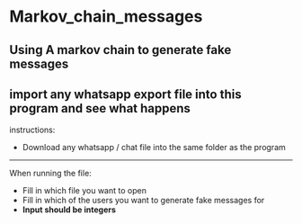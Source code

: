 Markov_chain_messages
=======
Using A markov chain to generate fake messages
-------
import any whatsapp export file into this program and see what happens
-------
instructions:
* Download any whatsapp / chat file into the same folder as the program
-------
When running the file:
* Fill in which file you want to open
* Fill in which of the users you want to generate fake messages for
* **Input should be __integers__**
